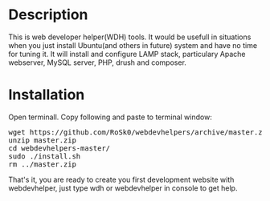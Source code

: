 Description
===========

This is web developer helper(WDH) tools. It would be usefull in situations when
you just install Ubuntu(and others in future) system and have no time for
tuning it.
It will install and configure LAMP stack, particulary Apache webserver, MySQL
server, PHP, drush and composer.

Installation
============


Open terminall.
Copy following and paste to terminal window:

<pre>
wget https://github.com/RoSk0/webdevhelpers/archive/master.zip
unzip master.zip
cd webdevhelpers-master/
sudo ./install.sh
rm ../master.zip
</pre>

That's it, you are ready to create you first development website with
webdevhelper, just type wdh or webdevhelper in console to get help.
